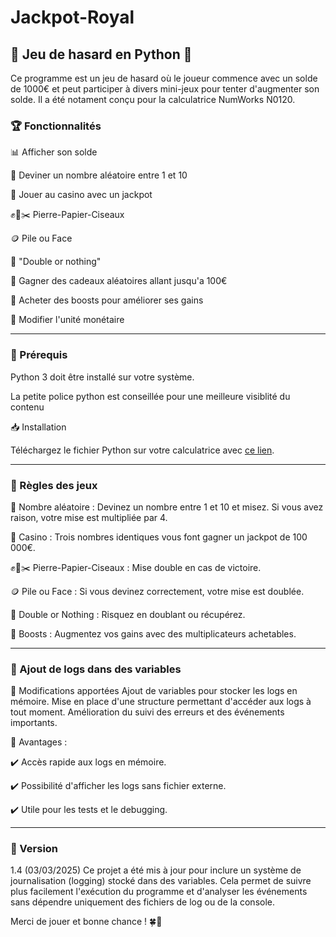 # Jackpot-Royal

## 🎲 Jeu de hasard en Python 🎰

Ce programme est un jeu de hasard où le joueur commence avec un solde de 1000€ et peut participer à divers mini-jeux pour tenter d'augmenter son solde. Il a été notament conçu pour la calculatrice NumWorks N0120.

### 🏆 Fonctionnalités

📊 Afficher son solde

🎯 Deviner un nombre aléatoire entre 1 et 10

🎰 Jouer au casino avec un jackpot

✊📄✂️ Pierre-Papier-Ciseaux

🪙 Pile ou Face

🎲 "Double or nothing"

🎁 Gagner des cadeaux aléatoires allant jusqu'a 100€

🚀 Acheter des boosts pour améliorer ses gains

💱 Modifier l'unité monétaire

---

### 🔧 Prérequis

Python 3 doit être installé sur votre système.

La petite police python est conseillée pour une meilleure visiblité du contenu

📥 Installation

Téléchargez le fichier Python sur votre calculatrice avec [ce lien](https://my.numworks.com/python/ibotweat/jackpot_royal).

---

### 📜 Règles des jeux

🎯 Nombre aléatoire : Devinez un nombre entre 1 et 10 et misez. Si vous avez raison, votre mise est multipliée par 4.

🎰 Casino : Trois nombres identiques vous font gagner un jackpot de 100 000€.

✊📄✂️ Pierre-Papier-Ciseaux : Mise double en cas de victoire.

🪙 Pile ou Face : Si vous devinez correctement, votre mise est doublée.

🎲 Double or Nothing : Risquez en doublant ou récupérez.

🚀 Boosts : Augmentez vos gains avec des multiplicateurs achetables.

---

### 📜 Ajout de logs dans des variables

🔧 Modifications apportées
Ajout de variables pour stocker les logs en mémoire.
Mise en place d'une structure permettant d'accéder aux logs à tout moment.
Amélioration du suivi des erreurs et des événements importants.

🚀 Avantages :

✔️ Accès rapide aux logs en mémoire.

✔️ Possibilité d'afficher les logs sans fichier externe.

✔️ Utile pour les tests et le debugging.

---


### 📅 Version

1.4 (03/03/2025)
Ce projet a été mis à jour pour inclure un système de journalisation (logging) stocké dans des variables. Cela permet de suivre plus facilement l'exécution du programme et d'analyser les événements sans dépendre uniquement des fichiers de log ou de la console.

Merci de jouer et bonne chance ! 🍀🎰

